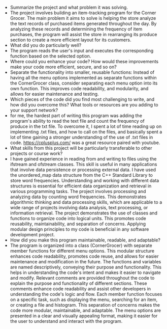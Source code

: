 - Summarize the project and what problem it was solving.
- The project involves building an item-tracking program for the Corner Grocer. The main problem it aims to solve is helping the store analyze the text records of purchased items generated throughout the day. By analyzing these records and determining the frequency of item purchases, the program will assist the store in rearranging its produce section to create a more efficient layout for its customers.
- What did you do particularly well?
- The program reads the user's input and executes the corresponding function based on the selected option.
- Where could you enhance your code? How would these improvements make your code more efficient, secure, and so on?
- Separate the functionality into smaller, reusable functions: Instead of having all the menu options implemented as separate functions within the CornerGrocer class, consider separating each menu option into its own function. This improves code readability, and modularity, and allows for easier maintenance and testing.
- Which pieces of the code did you find most challenging to write, and how did you overcome this? What tools or resources are you adding to your support network?
- for me, the hardest part of writing this program was adding the program's ability to read the text file and count the frequency of produce in the txt file. To overcome it, I spent a lot of time reading up on implementing .txt files, and how to call on the files, and basically spent a lot of time gaining a stronger understanding of the use of .txt files in code. https://cplusplus.com/ was a great resource paired with youtube.
- What skills from this project will be particularly transferable to other projects or course work?
- I have gained experience in reading from and writing to files using the ifstream and ofstream classes. This skill is useful in many applications that involve data persistence or processing external data. I have used the unordered_map data structure from the C++ Standard Library to store word frequencies. Understanding and working with different data structures is essential for efficient data organization and retrieval in various programming tasks. The project involves processing and analyzing data by counting word frequencies. This demonstrates algorithmic thinking and data processing skills, which are applicable to a wide range of projects involving data analysis, text processing, or information retrieval. The project demonstrates the use of classes and functions to organize code into logical units. This promotes code reusability, maintainability, and separation of concerns. Applying modular design principles to my code is beneficial in any software development project.
- How did you make this program maintainable, readable, and adaptable?
- The program is organized into a class (CornerGrocer) with separate member functions for different menu options. This modular structure enhances code readability, promotes code reuse, and allows for easier maintenance and modification in the future. The functions and variables are named descriptively, conveying their purpose and functionality. This helps in understanding the code's intent and makes it easier to navigate and modify. Relevant comments are provided throughout the code to explain the purpose and functionality of different sections. These comments enhance code readability and assist other developers in understanding the code's logic and flow. Each member function focuses on a specific task, such as displaying the menu, searching for an item, or creating a file and histogram. This separation of concerns makes the code more modular, maintainable, and adaptable. The menu options are presented in a clear and visually appealing format, making it easier for the user to understand and interact with the program.
